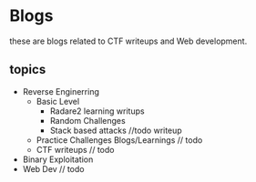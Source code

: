 # Blogs
these are blogs related to CTF writeups and Web development.


## topics 
- Reverse  Enginerring
   - Basic Level
     - Radare2 learning writups
     - Random Challenges 
     - Stack based attacks  //todo writeup
   - Practice Challenges Blogs/Learnings // todo
   - CTF writeups // todo
- Binary Exploitation
- Web Dev // todo
